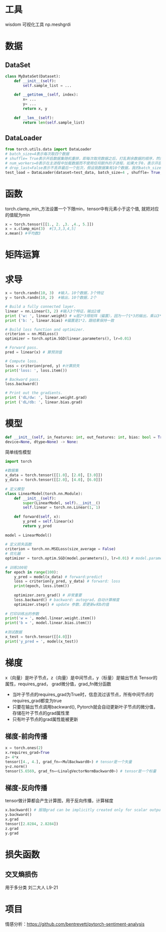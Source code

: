 
# 工具
wisdom 可视化工具
np.meshgrdi

# 数据
## DataSet
```python
class MyDataSet(Dataset):
    def __init__(self):
        self.sample_list = ...
 
    def __getitem__(self, index):
        x= ...
        y= ...
        return x, y
 
    def __len__(self):
        return len(self.sample_list)
```
## DataLoader
```python
from torch.utils.data import DataLoader
# batch_size=4表示每次取四个数据
# shuffle= True表示开启数据集随机重排，即每次取完数据之后，打乱剩余数据的顺序，然后再进行下一次取
# num_workers=0表示在主进程中加载数据而不使用任何额外的子进程，如果大于0，表示开启多个进程，进程越多，处理数据的速度越快，但是会使电脑性能下降，占用更多的内存
# drop_last=False表示不丢弃最后一个批次，假设我数据集有10个数据，我的batch_size=3，即每次取三个数据，那么我最后一次只有一个数据能取，如果设置为true，则不丢弃这个包含1个数据的子集数据，反之则丢弃
test_load = DataLoader(dataset=test_data, batch_size=4 , shuffle= True, num_workers=0,drop_last=False)
```


# 函数

torch.clamp_min_方法设置一个下限min，tensor中有元素小于这个值, 就把对应的值赋为min
```python
x = torch.tensor([[1., 2. ,3. ,4., 5.]])
x = x.clamp_min(3)  #[3,3,3,4,5]
x.mean() #平均数3
```


# 矩阵运算


# 求导
```python
x = torch.randn(10, 3)  #输入，10个数据，3个特征
y = torch.randn(10, 2)  #输出，10个数据，2个

# Build a fully connected layer.
linear = nn.Linear(3, 2) #输入3个特征，输出2维
print ('w: ', linear.weight) # w是2*3得矩阵（偏置），因为一个1*3的输出，乘以3*2的矩阵，才能得到一个1*2的结果
print ('b: ', linear.bias) #偏置是1*2，跟结果保持一致

# Build loss function and optimizer.
criterion = nn.MSELoss()
optimizer = torch.optim.SGD(linear.parameters(), lr=0.01)

# Forward pass.
pred = linear(x) # 算预测值

# Compute loss.
loss = criterion(pred, y) #计算损失
print('loss: ', loss.item())

# Backward pass.
loss.backward() 

# Print out the gradients.
print ('dL/dw: ', linear.weight.grad) 
print ('dL/db: ', linear.bias.grad)
```

# 模型

```python 
def __init__(self, in_features: int, out_features: int, bias: bool = True,  
device=None, dtype=None) -> None:
```

简单线性模型
```python
import torch  
  
#数据集  
x_data = torch.tensor([[1.0], [2.0], [3.0]])  
y_data = torch.tensor([[2.0], [4.0], [6.0]])  
  
# 定义模型  
class LinearModel(torch.nn.Module):  
	def __init__(self):  
		super(LinearModel, self).__init__()  
		self.linear = torch.nn.Linear(1, 1)  
  
	def forward(self, x):  
		y_pred = self.linear(x)  
		return y_pred  
  
model = LinearModel()  
  
# 定义损失函数  
criterion = torch.nn.MSELoss(size_average = False)  
# 优化器  
optimizer = torch.optim.SGD(model.parameters(), lr=0.01) # model.parameters()自动完成参数的初始化操作，这个地方我可能理解错了  
  
# 训练100轮  
for epoch in range(100):  
	y_pred = model(x_data) # forward:predict  
	loss = criterion(y_pred, y_data) # forward: loss  
	print(epoch, loss.item())  
  
	optimizer.zero_grad() # 非常重要  
	loss.backward() # backward: autograd，自动计算梯度  
	optimizer.step() # update 参数，即更新w和b的值  
  
# 打印训练出的参数  
print('w = ', model.linear.weight.item())  
print('b = ', model.linear.bias.item())  
  
#测试数据  
x_test = torch.tensor([[4.0]])  
print('y_pred = ', model(x_test))
```
# 梯度
x（向量）是叶子节点，z（向量）是中间节点，y（标量）是输出节点
Tensor的属性，requires_grad， grad微分值，grad_fn微分函数
- 当叶子节点的requires_grad为True时，信息流过该节点，所有中间节点的requires_grad都变为true
- 只要在输出节点调用backward(), Pytorch就会自动更新叶子节点的微分值，存储在叶子节点的grad属性里
- 只有叶子节点的grad属性能被更新
## 梯度-前向传播
```python
x = torch.ones(2)
x.requires_grad=True
z= 4*x
tensor([4., 4.], grad_fn=<MulBackward0>) # tensor是一个矢量
y=z.norm()
tensor(5.6569, grad_fn=<LinalgVectorNormBackward0>) # tensor是一个标量
```
## 梯度-反向传播
tensor做计算都会产生计算图，用于反向传播，计算梯度
```python
x.backward() # 报错grad can be implicitly created only for scalar outputs， 只能作用于标量
y.backward()
x.grad
tensor([2.8284, 2.8284])
z.grad
y.grad
```


# 损失函数
## 交叉熵损伤
用于多分类
刘二大人 L9-21



# 项目

情感分析：https://github.com/bentrevett/pytorch-sentiment-analysis

